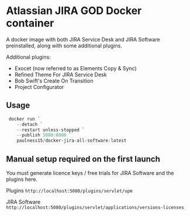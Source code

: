 # Atlassian JIRA GOD Docker container

A docker image with both JIRA Service Desk and JIRA Software preinstalled, along with some additional plugins.

Additional plugins:

* Exocet (now referred to as Elements Copy & Sync)
* Refined Theme For JIRA Service Desk
* Bob Swift's Create On Transition
* Project Configurator

## Usage

``` powershell
 docker run `
    --detach `
    --restart unless-stopped `
    --publish 5080:8080 `
    paulness15/docker-jira-all-software:latest
```

## Manual setup required on the first launch

You must generate licence keys / free trials for JIRA Software and the plugins here.

Plugins
`http://localhost:5080/plugins/servlet/upm`

JIRA Software
`http://localhost:5080/plugins/servlet/applications/versions-licenses`